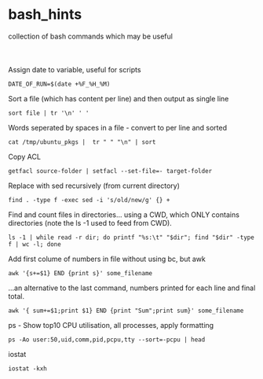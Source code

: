 # bash_hints
collection of bash commands which may be useful
<br>
<br>
<br>
<br>
Assign date to variable, useful for scripts

``DATE_OF_RUN=$(date +%F_%H_%M)``

Sort a file (which has content per line) and then output as single line

```sort file | tr '\n' ' '```

Words seperated by spaces in a file - convert to per line and sorted

```cat /tmp/ubuntu_pkgs |  tr " " "\n" | sort```

Copy ACL

```getfacl source-folder | setfacl --set-file=- target-folder```

Replace with sed recursively (from current directory)

```find . -type f -exec sed -i 's/old/new/g' {} +```

Find and count files in directories... using a CWD, which ONLY contains directories (note the ls -1 used to feed from CWD).

```ls -1 | while read -r dir; do printf "%s:\t" "$dir"; find "$dir" -type f | wc -l; done```

Add first colume of numbers in file without using bc, but awk

```awk '{s+=$1} END {print s}' some_filename```

...an alternative to the last command, numbers printed for each line and final total.

```awk '{ sum+=$1;print $1} END {print "Sum";print sum}' some_filename```


ps - Show top10 CPU utilisation, all processes, apply formatting

``ps -Ao user:50,uid,comm,pid,pcpu,tty --sort=-pcpu | head ``

iostat

``iostat -kxh``
